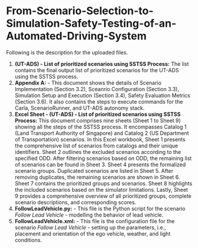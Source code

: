 # From-Scenario-Selection-to-Simulation-Safety-Testing-of-an-Automated-Driving-System

Following is the description for the uploaded files.
1. **(UT-ADS) - List of prioritized scenarios using SSTSS Process:** The list contains the final output list of prioritized scenarios for the UT-ADS using the SSTSS process.
2.  **Appendix A:** - This document  shows the details of Scenario Implementation (Section 3.2), Sceanrio Configuration (Section 3.3), Simulation Setup and Execution (Section 3.4), Safety Evaluation Metrics (Section 3.6). It also contains the steps to execute commands for the Carla, ScenarioRunner, and UT-ADS autonomy stack.
3.   **Excel Sheet - (UT-ADS) - List of prioritized scenarios using SSTSS Process:** This document comprises nine sheets (Sheet 1 to Sheet 9) showing all the steps of the SSTSS process. It encompasses Catalog 1 (Land Transport Authority of Singapore) and Catalog 2 (US Department of Transportation) scenarios. In this Excel workbook, Sheet 1 presents the comprehensive list of scenarios from catalogs and their unique identifiers. Sheet 2 outlines the excluded scenarios according to the specified ODD. After filtering scenarios based on ODD, the remaining list of scenarios can be found in Sheet 3. Sheet 4 presents the formalized scenario groups. Duplicated scenarios are listed in Sheet 5. After removing duplicates, the remaining scenarios are shown in Sheet 6. Sheet 7 contains the prioritized groups and scenarios. Sheet 8 highlights the included scenarios based on the simulator limitations. Lastly, Sheet 9 provides a comprehensive overview of all prioritized groups, complete scenario descriptions, and corresponding scores.
4.  **FollowLeadVehicle.py:** - This file is the Python script for the scenario _Follow Lead Vehicle_ - modelling the behavior of lead vehicle.
5. **FollowLeadVehicle.xml:** - This file is the configuration file for the scenario _Follow Lead Vehicle_ - setting up the parameters, i.e., placement and orientation of the ego vehicle, weather, and light conditions.
